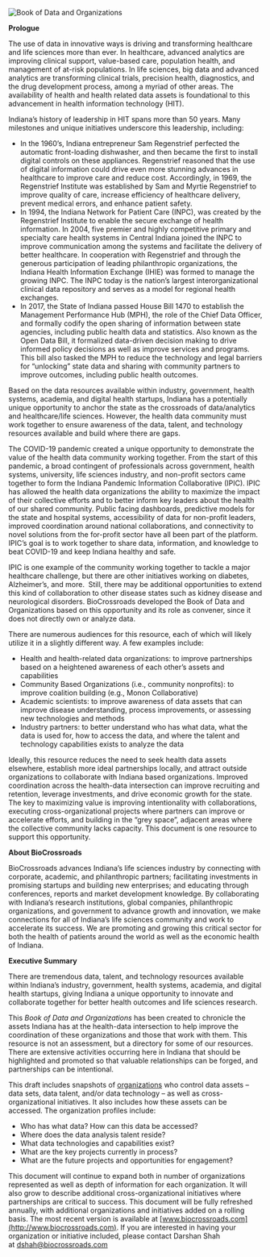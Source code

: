![Book of Data and Organizations](https://github.com/hemmgavin/hemmgavin.github.io/raw/main/pictures/BookOfData.png "Book of Data and Organizations")

**Prologue**

The use of data in innovative ways is driving and transforming healthcare and life sciences more than ever. In healthcare, advanced analytics are improving clinical support, value-based care, population health, and management of at-risk populations. In life sciences, big data and advanced analytics are transforming clinical trials, precision health, diagnostics, and the drug development process, among a myriad of other areas. The availability of health and health related data assets is foundational to this advancement in health information technology (HIT).

Indiana’s history of leadership in HIT spans more than 50 years. Many milestones and unique initiatives underscore this leadership, including:

-   In the 1960’s, Indiana entrepreneur Sam Regenstrief perfected the automatic front-loading dishwasher, and then became the first to install digital controls on these appliances. Regenstrief reasoned that the use of digital information could drive even more stunning advances in healthcare to improve care and reduce cost. Accordingly, in 1969, the Regenstrief Institute was established by Sam and Myrtie Regenstrief to improve quality of care, increase efficiency of healthcare delivery, prevent medical errors, and enhance patient safety.
-   In 1994, the Indiana Network for Patient Care (INPC), was created by the Regenstrief Institute to enable the secure exchange of health information. In 2004, five premier and highly competitive primary and specialty care health systems in Central Indiana joined the INPC to improve communication among the systems and facilitate the delivery of better healthcare. In cooperation with Regenstrief and through the generous participation of leading philanthropic organizations, the Indiana Health Information Exchange (IHIE) was formed to manage the growing INPC. The INPC today is the nation’s largest interorganizational clinical data repository and serves as a model for regional health exchanges.
-   In 2017, the State of Indiana passed House Bill 1470 to establish the Management Performance Hub (MPH), the role of the Chief Data Officer, and formally codify the open sharing of information between state agencies, including public health data and statistics. Also known as the Open Data Bill, it formalized data-driven decision making to drive informed policy decisions as well as improve services and programs. This bill also tasked the MPH to reduce the technology and legal barriers for “unlocking” state data and sharing with community partners to improve outcomes, including public health outcomes.

Based on the data resources available within industry, government, health systems, academia, and digital health startups, Indiana has a potentially unique opportunity to anchor the state as the crossroads of data/analytics and healthcare/life sciences. However, the health data community must work together to ensure awareness of the data, talent, and technology resources available and build where there are gaps. 

The COVID-19 pandemic created a unique opportunity to demonstrate the value of the health data community working together. From the start of this pandemic, a broad contingent of professionals across government, health systems, university, life sciences industry, and non-profit sectors came together to form the Indiana Pandemic Information Collaborative (IPIC). IPIC has allowed the health data organizations the ability to maximize the impact of their collective efforts and to better inform key leaders about the health of our shared community. Public facing dashboards, predictive models for the state and hospital systems, accessibility of data for non-profit leaders, improved coordination around national collaborations, and connectivity to novel solutions from the for-profit sector have all been part of the platform. IPIC’s goal is to work together to share data, information, and knowledge to ​beat COVID-19 and keep Indiana healthy and safe.

IPIC is one example of the community working together to tackle a major healthcare challenge, but there are other initiatives working on diabetes, Alzheimer’s, and more.  Still, there may be additional opportunities to extend this kind of collaboration to other disease states such as kidney disease and neurological disorders. BioCrossroads developed the Book of Data and Organizations based on this opportunity and its role as convener, since it does not directly own or analyze data.

There are numerous audiences for this resource, each of which will likely utilize it in a slightly different way. A few examples include:

-   Health and health-related data organizations: to improve partnerships based on a heightened awareness of each other’s assets and capabilities
-   Community Based Organizations (i.e., community nonprofits): to improve coalition building (e.g., Monon Collaborative)
-   Academic scientists: to improve awareness of data assets that can improve disease understanding, process improvements, or assessing new technologies and methods
-   Industry partners: to better understand who has what data, what the data is used for, how to access the data, and where the talent and technology capabilities exists to analyze the data

Ideally, this resource reduces the need to seek health data assets elsewhere, establish more ideal partnerships locally, and attract outside organizations to collaborate with Indiana based organizations. Improved coordination across the health-data intersection can improve recruiting and retention, leverage investments, and drive economic growth for the state. The key to maximizing value is improving intentionality with collaborations, executing cross-organizational projects where partners can improve or accelerate efforts, and building in the “grey space”, adjacent areas where the collective community lacks capacity. This document is one resource to support this opportunity.

**About BioCrossroads**

BioCrossroads advances Indiana’s life sciences industry by connecting with corporate, academic, and philanthropic partners; facilitating investments in promising startups and building new enterprises; and educating through conferences, reports and market development knowledge. By collaborating with Indiana’s research institutions, global companies, philanthropic organizations, and government to advance growth and innovation, we make connections for all of Indiana’s life sciences community and work to accelerate its success. We are promoting and growing this critical sector for both the health of patients around the world as well as the economic health of Indiana.

**Executive Summary**

There are tremendous data, talent, and technology resources available within Indiana’s industry, government, health systems, academia, and digital health startups, giving Indiana a unique opportunity to innovate and collaborate together for better health outcomes and life sciences research. 

This *Book of Data and Organizations* has been created to chronicle the assets Indiana has at the health-data intersection to help improve the coordination of these organizations and those that work with them. This resource is not an assessment, but a directory for some of our resources. There are extensive activities occurring here in Indiana that should be highlighted and promoted so that valuable relationships can be forged, and partnerships can be intentional.

This draft includes snapshots of [organizations](https://github.com/hemmgavin/hemmgavin.github.io/raw/main/Organization_Profiles/Organization_Profiles.md) who control data assets – data sets, data talent, and/or data technology – as well as cross-organizational initiatives. It also includes how these assets can be accessed. The organization profiles include:

-   Who has what data? How can this data be accessed?
-   Where does the data analysis talent reside?
-   What data technologies and capabilities exist?
-   What are the key projects currently in process? 
-   What are the future projects and opportunities for engagement?

This document will continue to expand both in number of organizations represented as well as depth of information for each organization. It will also grow to describe additional cross-organizational initiatives where partnerships are critical to success. This document will be fully refreshed annually, with additional organizations and initiatives added on a rolling basis. The most recent version is available at [www.biocrossroads.com](http://www.biocrossroads.com). If you are interested in having your organization or initiative included, please contact Darshan Shah at [dshah@biocrossroads.com](mailto:dshah@biocrossroads.com)
